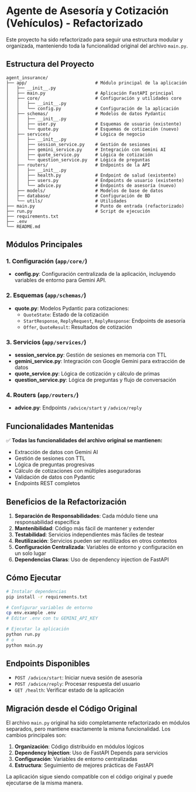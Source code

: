 # Agente de Asesoría y Cotización (Vehículos) - Refactorizado

Este proyecto ha sido refactorizado para seguir una estructura modular y organizada, manteniendo toda la funcionalidad original del archivo `main.py`.

## Estructura del Proyecto

```
agent_insurance/
├── app/                          # Módulo principal de la aplicación
│   ├── __init__.py
│   ├── main.py                   # Aplicación FastAPI principal
│   ├── core/                     # Configuración y utilidades core
│   │   ├── __init__.py
│   │   └── config.py             # Configuración de la aplicación
│   ├── schemas/                  # Modelos de datos Pydantic
│   │   ├── __init__.py
│   │   ├── user.py               # Esquemas de usuario (existente)
│   │   └── quote.py              # Esquemas de cotización (nuevo)
│   ├── services/                 # Lógica de negocio
│   │   ├── __init__.py
│   │   ├── session_service.py    # Gestión de sesiones
│   │   ├── gemini_service.py     # Integración con Gemini AI
│   │   ├── quote_service.py      # Lógica de cotización
│   │   └── question_service.py   # Lógica de preguntas
│   ├── routers/                  # Endpoints de la API
│   │   ├── __init__.py
│   │   ├── health.py             # Endpoint de salud (existente)
│   │   ├── users.py              # Endpoints de usuario (existente)
│   │   └── advice.py             # Endpoints de asesoría (nuevo)
│   ├── models/                   # Modelos de base de datos
│   ├── database/                 # Configuración de BD
│   └── utils/                    # Utilidades
├── main.py                       # Punto de entrada (refactorizado)
├── run.py                        # Script de ejecución
├── requirements.txt
├── .env
└── README.md
```

## Módulos Principales

### 1. Configuración (`app/core/`)
- **config.py**: Configuración centralizada de la aplicación, incluyendo variables de entorno para Gemini API.

### 2. Esquemas (`app/schemas/`)
- **quote.py**: Modelos Pydantic para cotizaciones:
  - `QuoteState`: Estado de la cotización
  - `StartResponse`, `ReplyRequest`, `ReplyResponse`: Endpoints de asesoría
  - `Offer`, `QuoteResult`: Resultados de cotización

### 3. Servicios (`app/services/`)
- **session_service.py**: Gestión de sesiones en memoria con TTL
- **gemini_service.py**: Integración con Google Gemini para extracción de datos
- **quote_service.py**: Lógica de cotización y cálculo de primas
- **question_service.py**: Lógica de preguntas y flujo de conversación

### 4. Routers (`app/routers/`)
- **advice.py**: Endpoints `/advice/start` y `/advice/reply`

## Funcionalidades Mantenidas

✅ **Todas las funcionalidades del archivo original se mantienen:**

- Extracción de datos con Gemini AI
- Gestión de sesiones con TTL
- Lógica de preguntas progresivas
- Cálculo de cotizaciones con múltiples aseguradoras
- Validación de datos con Pydantic
- Endpoints REST completos

## Beneficios de la Refactorización

1. **Separación de Responsabilidades**: Cada módulo tiene una responsabilidad específica
2. **Mantenibilidad**: Código más fácil de mantener y extender
3. **Testabilidad**: Servicios independientes más fáciles de testear
4. **Reutilización**: Servicios pueden ser reutilizados en otros contextos
5. **Configuración Centralizada**: Variables de entorno y configuración en un solo lugar
6. **Dependencias Claras**: Uso de dependency injection de FastAPI

## Cómo Ejecutar

```bash
# Instalar dependencias
pip install -r requirements.txt

# Configurar variables de entorno
cp env.example .env
# Editar .env con tu GEMINI_API_KEY

# Ejecutar la aplicación
python run.py
# o
python main.py
```

## Endpoints Disponibles

- `POST /advice/start`: Iniciar nueva sesión de asesoría
- `POST /advice/reply`: Procesar respuesta del usuario
- `GET /health`: Verificar estado de la aplicación

## Migración desde el Código Original

El archivo `main.py` original ha sido completamente refactorizado en módulos separados, pero mantiene exactamente la misma funcionalidad. Los cambios principales son:

1. **Organización**: Código distribuido en módulos lógicos
2. **Dependency Injection**: Uso de FastAPI Depends para servicios
3. **Configuración**: Variables de entorno centralizadas
4. **Estructura**: Seguimiento de mejores prácticas de FastAPI

La aplicación sigue siendo compatible con el código original y puede ejecutarse de la misma manera.
